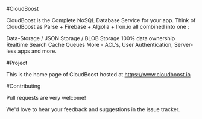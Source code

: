 #CloudBoost

CloudBoost is the Complete NoSQL Database Service for your app. Think of CloudBoost as Parse + Firebase + Algolia + Iron.io all combined into one :

Data-Storage / JSON Storage / BLOB Storage
100% data ownership
Realtime
Search
Cache
Queues
More - ACL's, User Authentication, Server-less apps and more.

#Project

This is the home page of CloudBoost hosted at https://www.cloudboost.io

#Contributing

Pull requests are very welcome!

We'd love to hear your feedback and suggestions in the issue tracker.


